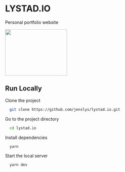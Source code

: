 # LYSTAD.IO

Personal portfolio website

<div align="left">
	<a href="https://lystad.io">
		<img src="https://lystad.io/sphere1.gif" width="200" height="150">
	</a>
</div>

## Run Locally

Clone the project

```bash
  git clone https://github.com/jenslys/lystad.io.git
```

Go to the project directory

```bash
  cd lystad.io
```

Install dependencies

```bash
  yarn
```

Start the local server

```bash
  yarn dev
```
